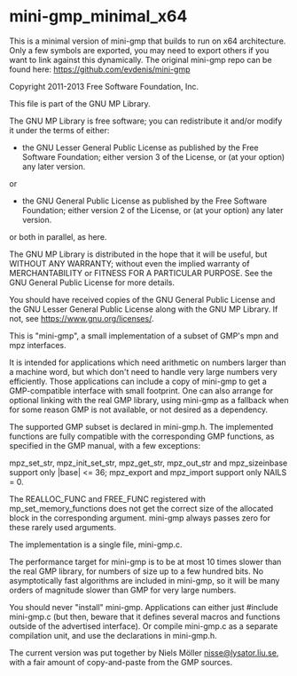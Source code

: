 # mini-gmp_minimal_x64
This is a minimal version of mini-gmp that builds to run on x64 architecture. Only a few symbols are exported, you may
need to export others if you want to link against this dynamically. The original mini-gmp repo can be found here: https://github.com/evdenis/mini-gmp

Copyright 2011-2013 Free Software Foundation, Inc.

This file is part of the GNU MP Library.

The GNU MP Library is free software; you can redistribute it and/or modify
it under the terms of either:

  * the GNU Lesser General Public License as published by the Free
    Software Foundation; either version 3 of the License, or (at your
    option) any later version.

or

  * the GNU General Public License as published by the Free Software
    Foundation; either version 2 of the License, or (at your option) any
    later version.

or both in parallel, as here.

The GNU MP Library is distributed in the hope that it will be useful, but
WITHOUT ANY WARRANTY; without even the implied warranty of MERCHANTABILITY
or FITNESS FOR A PARTICULAR PURPOSE.  See the GNU General Public License
for more details.

You should have received copies of the GNU General Public License and the
GNU Lesser General Public License along with the GNU MP Library.  If not,
see https://www.gnu.org/licenses/.


This is "mini-gmp", a small implementation of a subset of GMP's mpn
and mpz interfaces.

It is intended for applications which need arithmetic on numbers
larger than a machine word, but which don't need to handle very large
numbers very efficiently. Those applications can include a copy of
mini-gmp to get a GMP-compatible interface with small footprint. One
can also arrange for optional linking with the real GMP library, using
mini-gmp as a fallback when for some reason GMP is not available, or
not desired as a dependency.

The supported GMP subset is declared in mini-gmp.h. The implemented
functions are fully compatible with the corresponding GMP functions,
as specified in the GMP manual, with a few exceptions:

  mpz_set_str, mpz_init_set_str, mpz_get_str, mpz_out_str and
  mpz_sizeinbase support only |base| <= 36;
  mpz_export and mpz_import support only NAILS = 0.

  The REALLOC_FUNC and FREE_FUNC registered with
  mp_set_memory_functions does not get the correct size of the
  allocated block in the corresponding argument. mini-gmp always
  passes zero for these rarely used arguments.

The implementation is a single file, mini-gmp.c.

The performance target for mini-gmp is to be at most 10 times slower
than the real GMP library, for numbers of size up to a few hundred
bits. No asymptotically fast algorithms are included in mini-gmp, so
it will be many orders of magnitude slower than GMP for very large
numbers.

You should never "install" mini-gmp. Applications can either just
#include mini-gmp.c (but then, beware that it defines several macros
and functions outside of the advertised interface). Or compile
mini-gmp.c as a separate compilation unit, and use the declarations in
mini-gmp.h.

The current version was put together by Niels Möller
<nisse@lysator.liu.se>, with a fair amount of copy-and-paste from the
GMP sources.
